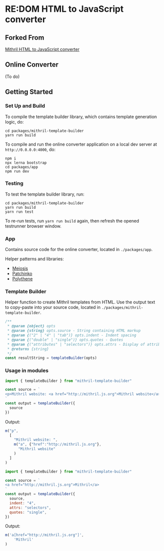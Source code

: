 # RE:DOM HTML to JavaScript converter

## Forked From

[Mithril HTML to JavaScript converter](https://github.com/ArthurClemens/mithril-template-converter)

## Online Converter

(To do)

## Getting Started

### Set Up and Build

To compile the template builder library, which contains template generation logic, do:

```
cd packages/mithril-template-builder
yarn run build
```

To compile and run the online converter application on a local dev server at `http://0.0.0.0:4000`, do:

```
npm i
npx lerna bootstrap
cd packages/app
npm run dev
```

### Testing

To test the template builder library, run:

```
cd packages/mithril-template-builder
yarn run build
yarn run test
```

To re-run tests, run `yarn run build` again, then refresh the opened testrunner browser window.

### App

Contains source code for the online converter, located in `./packages/app`.

Helper patterns and libraries:

* [Meiosis](http://meiosis.js.org)
* [Patchinko](https://github.com/barneycarroll/patchinko)
* [Polythene](http://polythene.js.org)

### Template Builder

Helper function to create Mithril templates from HTML. Use the output text to copy-paste into your source code, located in `./packages/mithril-template-builder`.

```javascript
/**
 * @param {object} opts 
 * @param {string} opts.source - String containing HTML markup
 * @param {("2" | "4" | "tab")} opts.indent - Indent spacing
 * @param {("double" | "single")} opts.quotes - Quotes
 * @param {("attributes" | "selectors")} opts.attrs - Display of attributes
 * @returns {string}
 */
const resultString = templateBuilder(opts)
```

### Usage in modules

```javascript
import { templateBuilder } from "mithril-template-builder"

const source = `
<p>Mithril website: <a href="http://mithril.js.org">Mithril website</a></p>
`
const output = templateBuilder({
  source
})
```

Output:
```javascript
m("p",
  [
    "Mithril website: ",
    m("a", {"href":"http://mithril.js.org"}, 
      "Mithril website"
    )
  ]
)
```

```javascript
import { templateBuilder } from "mithril-template-builder"

const source = `
<a href="http://mithril.js.org">Mithril</a>
`
const output = templateBuilder({
  source,
  indent: "4",
  attrs: "selectors",
  quotes: "single",
})
```

Output:

```javascript
m('a[href="http://mithril.js.org"]', 
    'Mithril'
)
```
